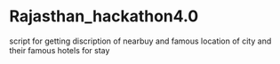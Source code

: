 # Rajasthan_hackathon4.0
script for getting discription of nearbuy and famous location of city and their famous hotels for stay
